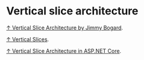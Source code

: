 # Vertical slice architecture

[↑ Vertical Slice Architecture by Jimmy Bogard](https://jimmybogard.com/vertical-slice-architecture/).

[↑ Vertical Slices](https://deviq.com/practices/vertical-slices).

[↑ Vertical Slice Architecture in ASP.NET Core](https://code-maze.com/vertical-slice-architecture-aspnet-core).
